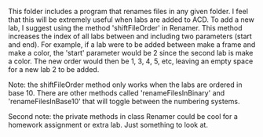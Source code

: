 This folder includes a program that renames files in any given folder.
I feel that this will be extremely useful when labs are added to ACD.
To add a new lab, I suggest using the method 'shiftFileOrder' in Renamer.
This method increases the index of all labs between and including two parameters (start and end).
For example, if a lab were to be added between make a frame and make a color, the 'start' parameter 
would be 2 since the second lab is make a color.
The new order would then be 1, 3, 4, 5, etc, leaving an empty space for a new lab 2 to be added.

Note: the shiftFileOrder method only works when the labs are ordered in base 10. There are other methods
called 'renameFilesInBinary' and 'renameFilesInBase10' that will toggle between the numbering systems.

Second note: the private methods in class Renamer could be cool for a homework assignment or extra lab.
Just something to look at.
